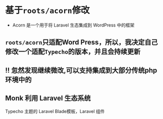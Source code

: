 
# 基于`roots/acorn`修改
- Acorn 是一个用于将 Laravel 生态集成到 WordPress 中的框架

## `roots/acorn`只适配Word Press，所以，我决定自己修改一个适配`Typecho`的版本，并且会持续更新

## !! 忽然发现继续微改,可以支持集成到大部分传统php环境中的

## Monk 利用 Laravel 生态系统
 Typecho 主题的 Laravel Blade模板，Laravel 组件
